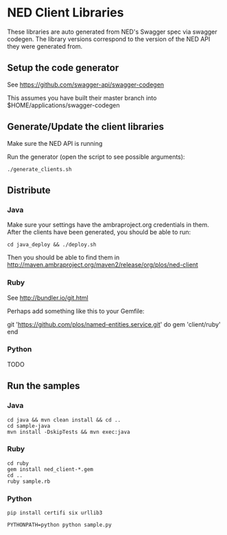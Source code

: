 # NED Client Libraries

These libraries are auto generated from NED's Swagger spec via swagger codegen. The library versions correspond to the version of the NED API they were generated from.

## Setup the code generator

See https://github.com/swagger-api/swagger-codegen

This assumes you have built their master branch into $HOME/applications/swagger-codegen


## Generate/Update the client libraries

Make sure the NED API is running

Run the generator (open the script to see possible arguments):

    ./generate_clients.sh

## Distribute

### Java

Make sure your settings have the ambraproject.org credentials in them. After the clients have been generated, you should be able to run:

    cd java_deploy && ./deploy.sh

Then you should be able to find them in
http://maven.ambraproject.org/maven2/release/org/plos/ned-client

### Ruby

See http://bundler.io/git.html

Perhaps add something like this to your Gemfile:

git 'https://github.com/plos/named-entities.service.git' do
  gem 'client/ruby'
end

### Python

TODO

## Run the samples

### Java

    cd java && mvn clean install && cd ..
    cd sample-java
    mvn install -DskipTests && mvn exec:java

### Ruby

    cd ruby
    gem install ned_client-*.gem
    cd ..
    ruby sample.rb

### Python

    pip install certifi six urllib3

    PYTHONPATH=python python sample.py

